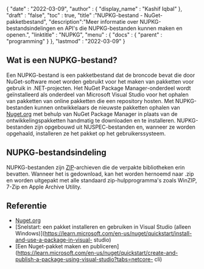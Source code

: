 {
  "date" : "2022-03-09",
  "author" : {
    "display_name" : "Kashif Iqbal"
},
  "draft" : "false",
  "toc" : true,
  "title" :"NUPKG-bestand - NuGet-pakketbestand",
  "description":"Meer informatie over NUPKG-bestandsindelingen en API's die NUPKG-bestanden kunnen maken en openen.",
  "linktitle" : "NUPKG",
  "menu" : {
    "docs" : {
      "parent" : "programming"
}
},
  "lastmod" : "2022-03-09"
}

## Wat is een NUPKG-bestand?

Een NUPKG-bestand is een pakketbestand dat de broncode bevat die door NuGet-software moet worden gebruikt voor het maken van pakketten voor gebruik in .NET-projecten. Het NuGet Package Manager-onderdeel wordt geïnstalleerd als onderdeel van Microsoft Visual Studio voor het ophalen van pakketten van online pakketten die een repository hosten. Met NUPKG-bestanden kunnen ontwikkelaars de nieuwste pakketten ophalen van [Nuget.org](https://nuget.org) met behulp van NuGet Package Manager in plaats van de ontwikkelingspakketten handmatig te downloaden en te installeren. NUPKG-bestanden zijn opgebouwd uit NUSPEC-bestanden en, wanneer ze worden opgehaald, installeren ze het pakket op het gebruikerssysteem.

## NUPKG-bestandsindeling

NUPKG-bestanden zijn [ZIP](/nl/compression/zip/)-archieven die de verpakte bibliotheken erin bevatten. Wanneer het is gedownload, kan het worden hernoemd naar .zip en worden uitgepakt met alle standaard zip-hulpprogramma's zoals WinZIP, 7-Zip en Apple Archive Utility.

## Referentie

* [Nuget.org](https://nuget.org)
* [Snelstart: een pakket installeren en gebruiken in Visual Studio (alleen Windows)](https://learn.microsoft.com/en-us/nuget/quickstart/install-and-use-a-package-in-visual- studio)
* [Een Nuget-pakket maken en publiceren](https://learn.microsoft.com/en-us/nuget/quickstart/create-and-publish-a-package-using-visual-studio?tabs=netcore- cli)

